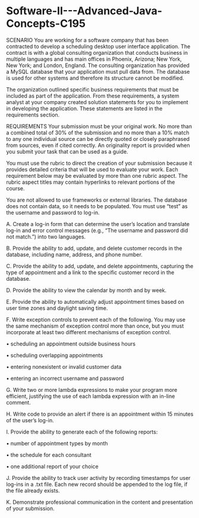 # Software-II---Advanced-Java-Concepts-C195



SCENARIO
You are working for a software company that has been contracted to develop a scheduling desktop user interface application. The contract is with a global consulting organization that conducts business in multiple languages and has main offices in Phoenix, Arizona; New York, New York; and London, England. The consulting organization has provided a MySQL database that your application must pull data from. The database is used for other systems and therefore its structure cannot be modified.



The organization outlined specific business requirements that must be included as part of the application. From these requirements, a system analyst at your company created solution statements for you to implement in developing the application. These statements are listed in the requirements section.

REQUIREMENTS
Your submission must be your original work. No more than a combined total of 30% of the submission and no more than a 10% match to any one individual source can be directly quoted or closely paraphrased from sources, even if cited correctly. An originality report is provided when you submit your task that can be used as a guide.



You must use the rubric to direct the creation of your submission because it provides detailed criteria that will be used to evaluate your work. Each requirement below may be evaluated by more than one rubric aspect. The rubric aspect titles may contain hyperlinks to relevant portions of the course.

 

You are not allowed to use frameworks or external libraries. The database does not contain data, so it needs to be populated. You must use “test” as the username and password to log-in.



A.   Create a log-in form that can determine the user’s location and translate log-in and error control messages (e.g., “The username and password did not match.”) into two languages.



B.   Provide the ability to add, update, and delete customer records in the database, including name, address, and phone number.

 

C.   Provide the ability to add, update, and delete appointments, capturing the type of appointment and a link to the specific customer record in the database.



D.   Provide the ability to view the calendar by month and by week.

 

E.    Provide the ability to automatically adjust appointment times based on user time zones and daylight saving time.

 

F.   Write exception controls to prevent each of the following. You may use the same mechanism of exception control more than once, but you must incorporate at least  two different mechanisms of exception control.

•   scheduling an appointment outside business hours

•   scheduling overlapping appointments

•   entering nonexistent or invalid customer data

•   entering an incorrect username and password



G.  Write two or more lambda expressions to make your program more efficient, justifying the use of each lambda expression with an in-line comment.
 

H.   Write code to provide an alert if there is an appointment within 15 minutes of the user’s log-in.



I.   Provide the ability to generate each  of the following reports:

•   number of appointment types by month

•   the schedule for each consultant

•   one additional report of your choice



J.   Provide the ability to track user activity by recording timestamps for user log-ins in a .txt file. Each new record should be appended to the log file, if the file already exists.



K. Demonstrate professional communication in the content and presentation of your submission.
